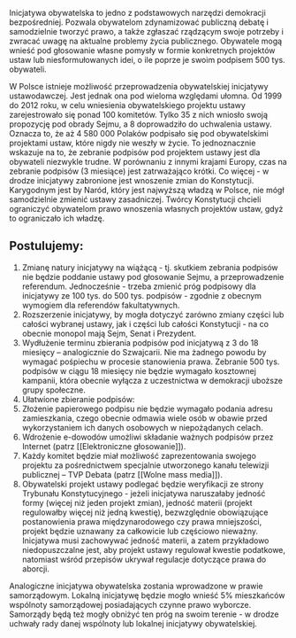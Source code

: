 Inicjatywa obywatelska to jedno z podstawowych narzędzi demokracji bezpośredniej. Pozwala obywatelom zdynamizować publiczną debatę i samodzielnie tworzyć prawo, a także zgłaszać rządzącym swoje potrzeby i zwracać uwagę na aktualne problemy życia publicznego. Obywatele mogą wnieść pod głosowanie własne pomysły w formie konkretnych projektów ustaw lub niesformułowanych idei, o ile poprze je swoim podpisem 500 tys. obywateli.

W Polsce istnieje możliwość przeprowadzenia obywatelskiej inicjatywy ustawodawczej. Jest jednak ona pod wieloma względami ułomna. Od 1999 do 2012 roku, w celu wniesienia obywatelskiego projektu ustawy zarejestrowało się ponad 100 komitetów. Tylko 35 z nich wniosło swoją propozycję pod obrady Sejmu, a 8 doprowadziło do uchwalenia ustawy. Oznacza to, że aż 4 580 000 Polaków podpisało się pod obywatelskimi projektami ustaw, które nigdy nie weszły w życie. To jednoznacznie wskazuje na to, że zebranie podpisów pod projektem ustawy jest dla obywateli niezwykle trudne. W porównaniu z innymi krajami Europy, czas na zebranie podpisów (3 miesiące) jest zatrważająco krótki. Co więcej - w drodze inicjatywy zabronione jest wnoszenie zmian do Konstytucji. Karygodnym jest by Naród, który jest najwyższą władzą w Polsce, nie mógł samodzielnie zmienić ustawy zasadniczej. Twórcy Konstytucji chcieli ograniczyć obywatelom prawo wnoszenia własnych projektów ustaw, gdyż to ograniczało ich władzę.

## Postulujemy:
1. Zmianę natury inicjatywy na wiążącą - tj. skutkiem zebrania podpisów nie będzie poddanie ustawy pod głosowanie Sejmu, a przeprowadzenie referendum. Jednocześnie - trzeba zmienić próg podpisowy dla inicjatywy ze 100 tys. do 500 tys. podpisów - zgodnie z obecnym wymogiem dla referendów fakultatywnych.
2. Rozszerzenie inicjatywy, by mogła dotyczyć zarówno zmiany części lub całości wybranej ustawy, jak i części lub całości Konstytucji - na co obecnie monopol mają Sejm, Senat i Prezydent.
3. Wydłużenie terminu zbierania podpisów pod inicjatywą z 3 do 18 miesięcy – analogicznie do Szwajcarii. Nie ma żadnego powodu by wymagać pośpiechu w procesie stanowienia prawa. Zebranie 500 tys. podpisów w ciągu 18 miesięcy nie będzie wymagało kosztownej kampanii, która obecnie wyłącza z uczestnictwa w demokracji uboższe grupy społeczne.
4. Ułatwione zbieranie podpisów:
 1. Złożenie papierowego podpisu nie będzie wymagało podania adresu zamieszkania, czego obecnie odmawia wiele osób w obawie przed wykorzystaniem ich danych osobowych w niepożądanych celach.
 2. Wdrożenie e-dowodów umożliwi składanie ważnych podpisów przez Internet (patrz [[Elektroniczne głosowanie]]).
5. Każdy komitet będzie miał możliwość zaprezentowania swojego projektu za pośrednictwem specjalnie utworzonego kanału telewizji publicznej – TVP Debata (patrz [[Wolne mass media]]).
6. Obywatelski projekt ustawy podlegać będzie weryfikacji ze strony Trybunału Konstytucyjnego - jeżeli inicjatywa naruszałaby jedność formy (więcej niż jeden projekt zmian), jedność materii (projekt regulowałby więcej niż jedną kwestię), bezwzględnie obowiązujące postanowienia prawa międzynarodowego czy prawa mniejszości, projekt będzie uznawany za całkowicie lub częściowo nieważny. Inicjatywa musi zachowywać jedność materii, a zatem przykładowo niedopuszczalne jest, aby projekt ustawy regulował kwestie podatkowe, natomiast wśród przepisów ukrywał regulacje dotyczące prawa do aborcji.

Analogiczne inicjatywa obywatelska zostania wprowadzone w prawie samorządowym. Lokalną inicjatywę będzie mogło wnieść 5% mieszkańców wspólnoty samorządowej posiadających czynne prawo wyborcze. Samorządy będą też mogły obniżyć ten próg na swoim terenie - w drodze uchwały rady danej wspólnoty lub lokalnej inicjatywy obywatelskiej.
